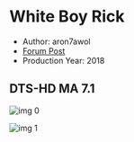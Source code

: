# White Boy Rick

* Author: aron7awol
* [Forum Post](https://www.avsforum.com/threads/bass-eq-for-filtered-movies.2995212/post-57322544)
* Production Year: 2018

## DTS-HD MA 7.1

![img 0](https://i.imgur.com/yUAYYxR.jpg)

![img 1](https://i.imgur.com/8SjA5xT.jpg)

